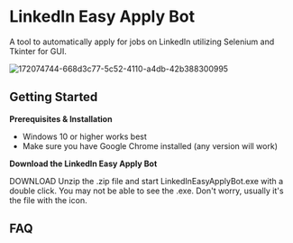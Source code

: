 # LinkedIn Easy Apply Bot

A tool to automatically apply for jobs on LinkedIn utilizing Selenium and Tkinter for GUI.

![172074744-668d3c77-5c52-4110-a4db-42b388300995](https://user-images.githubusercontent.com/66499256/172075475-9424b3ae-8111-48dc-b5b5-c86d6df94fb1.png)

## Getting Started
**Prerequisites & Installation**
- Windows 10 or higher works best
- Make sure you have Google Chrome installed (any version will work)

**Download the LinkedIn Easy Apply Bot**

DOWNLOAD Unzip the .zip file and start LinkedInEasyApplyBot.exe with a double click. You may not be able to see the .exe. Don't worry, usually it's the file with the icon.

## FAQ


